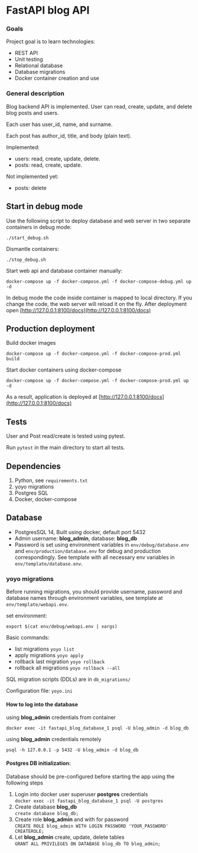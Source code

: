 # FastAPI blog API
### Goals
Project goal is to learn technologies:
* REST API
* Unit testing
* Relational database
* Database migrations
* Docker container creation and use

### General description
Blog backend API is implemented.
User can read, create, update, and delete blog posts and users.

Each user has user_id, name, and surname.

Each post has author_id, title, and body (plain text).

Implemented:
* users: read, create, update, delete.
* posts: read, create, update.

Not implemented yet:
* posts: delete

## Start in debug mode
Use the following script to deploy database and web server in two separate containers in debug mode: 

```./start_debug.sh```

Dismantle containers:

```./stop_debug.sh```

Start web api and database container manually:

```docker-compose up -f docker-compose.yml -f docker-compose-debug.yml up -d```

In debug mode the code inside container is mapped to local directory.
If you change the code, the web server will reload it on the fly.
After deployment open [http://127.0.0.1:8100/docs](http://127.0.0.1:8100/docs)

## Production deployment
Build docker images

```docker-compose up -f docker-compose.yml -f docker-compose-prod.yml build```

Start docker containers using docker-compose

```docker-compose up -f docker-compose.yml -f docker-compose-prod.yml up -d```

As a result, application is deployed at [http://127.0.0.1:8100/docs](http://127.0.0.1:8100/docs)

## Tests
User and Post read/create is tested using pytest.

Run ```pytest``` in the main directory to start all tests.

## Dependencies
1. Python, see ```requirements.txt```
2. yoyo migrations
3. Postgres SQL
4. Docker, docker-compose

## Database

* PostgresSQL 14, Built using docker, default port 5432
* Admin username: **blog_admin**, database: **blog_db** 
* Password is set using environment variables in ```env/debug/database.env``` and ```env/production/database.env``` for debug and production correspondingly.
See template with all necessary env variables in ```env/template/database.env```. 

### yoyo migrations
Before running migrations, you should provide username, password and database names through environment variables, see template at ```env/template/webapi.env```.

set environment:

```export $(cat env/debug/webapi.env | xargs)```

Basic commands:
* list migrations ```yoyo list```
* apply migrations ```yoyo apply```
* rollback last migration ```yoyo rollback```
* rollback all migrations ```yoyo rollback --all```

SQL migration scripts (DDLs) are in ```db_migrations/```

Configuration file: ``yoyo.ini``

#### How to log into the database
using **blog_admin** credentials from container

```docker exec -it fastapi_blog_database_1 psql -U blog_admin -d blog_db```

using **blog_admin** credentials remotely

``psql -h 127.0.0.1 -p 5432 -U blog_admin -d blog_db``

#### Postgres DB initialization:
Database should be pre-configured before starting the app using the following steps

1. Login into docker user superuser **postgres** credentials  
```docker exec -it fastapi_blog_database_1 psql -U postgres```
2. Create database **blog_db**  
```create database blog_db;```<br/>
3. Create role **blog_admin** and with for password  
```CREATE ROLE blog_admin WITH LOGIN PASSWORD 'YOUR_PASSWORD' CREATEROLE;```
4. Let **blog_admin** create, update, delete tables   
```GRANT ALL PRIVILEGES ON DATABASE blog_db TO blog_admin;```
